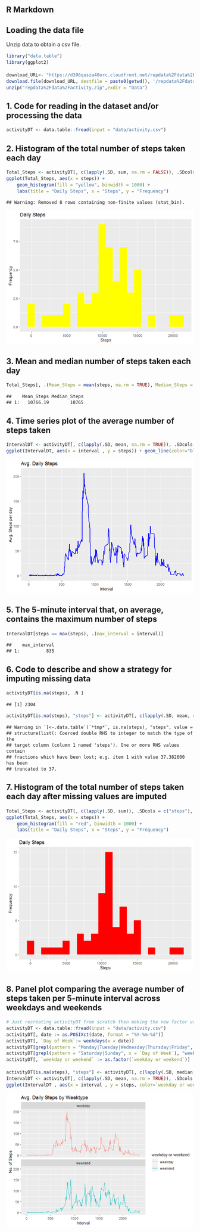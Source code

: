 ## R Markdown

## Loading the data file

Unzip data to obtain a csv file.

``` r
library("data.table")
library(ggplot2)

download_URL<- "https://d396qusza40orc.cloudfront.net/repdata%2Fdata%2Factivity.zip"
download.file(download_URL, destfile = paste0(getwd(), '/repdata%2Fdata%2Factivity.zip'))
unzip("repdata%2Fdata%2Factivity.zip",exdir = "Data")
```

## 1\. Code for reading in the dataset and/or processing the data

``` r
activityDT <- data.table::fread(input = "data/activity.csv")
```

## 2\. Histogram of the total number of steps taken each day

``` r
Total_Steps <- activityDT[, c(lapply(.SD, sum, na.rm = FALSE)), .SDcols = c("steps"), by = .(date)] 
ggplot(Total_Steps, aes(x = steps)) +
    geom_histogram(fill = "yellow", binwidth = 1000) +
    labs(title = "Daily Steps", x = "Steps", y = "Frequency")
```

    ## Warning: Removed 8 rows containing non-finite values (stat_bin).

![](PA1_template_files/figure-gfm/unnamed-chunk-3-1.png)<!-- -->

## 3\. Mean and median number of steps taken each day

``` r
Total_Steps[, .(Mean_Steps = mean(steps, na.rm = TRUE), Median_Steps = median(steps, na.rm = TRUE))]
```

    ##    Mean_Steps Median_Steps
    ## 1:   10766.19        10765

## 4\. Time series plot of the average number of steps taken

``` r
IntervalDT <- activityDT[, c(lapply(.SD, mean, na.rm = TRUE)), .SDcols = c("steps"), by = .(interval)] 
ggplot(IntervalDT, aes(x = interval , y = steps)) + geom_line(color="blue", size=1) + labs(title = "Avg. Daily Steps", x = "Interval", y = "Avg. Steps per day")
```

![](PA1_template_files/figure-gfm/unnamed-chunk-5-1.png)<!-- -->

## 5\. The 5-minute interval that, on average, contains the maximum number of steps

``` r
IntervalDT[steps == max(steps), .(max_interval = interval)]
```

    ##    max_interval
    ## 1:          835

## 6\. Code to describe and show a strategy for imputing missing data

``` r
activityDT[is.na(steps), .N ]
```

    ## [1] 2304

``` r
activityDT[is.na(steps), "steps"] <- activityDT[, c(lapply(.SD, mean, na.rm = TRUE)), .SDcols = c("steps")]
```

    ## Warning in `[<-.data.table`(`*tmp*`, is.na(steps), "steps", value =
    ## structure(list(: Coerced double RHS to integer to match the type of the
    ## target column (column 1 named 'steps'). One or more RHS values contain
    ## fractions which have been lost; e.g. item 1 with value 37.382600 has been
    ## truncated to 37.

## 7\. Histogram of the total number of steps taken each day after missing values are imputed

``` r
Total_Steps <- activityDT[, c(lapply(.SD, sum)), .SDcols = c("steps"), by = .(date)] 
ggplot(Total_Steps, aes(x = steps)) +
    geom_histogram(fill = "red", binwidth = 1000) +
    labs(title = "Daily Steps", x = "Steps", y = "Frequency")
```

![](PA1_template_files/figure-gfm/unnamed-chunk-8-1.png)<!-- -->

## 8\. Panel plot comparing the average number of steps taken per 5-minute interval across weekdays and weekends

``` r
# Just recreating activityDT from scratch then making the new factor variable. (No need to, just want to be clear on what the entire process is.) 
activityDT <- data.table::fread(input = "data/activity.csv")
activityDT[, date := as.POSIXct(date, format = "%Y-%m-%d")]
activityDT[, `Day of Week`:= weekdays(x = date)]
activityDT[grepl(pattern = "Monday|Tuesday|Wednesday|Thursday|Friday", x = `Day of Week`), "weekday or weekend"] <- "weekday"
activityDT[grepl(pattern = "Saturday|Sunday", x = `Day of Week`), "weekday or weekend"] <- "weekend"
activityDT[, `weekday or weekend` := as.factor(`weekday or weekend`)]

activityDT[is.na(steps), "steps"] <- activityDT[, c(lapply(.SD, median, na.rm = TRUE)), .SDcols = c("steps")]
IntervalDT <- activityDT[, c(lapply(.SD, mean, na.rm = TRUE)), .SDcols = c("steps"), by = .(interval, `weekday or weekend`)] 
ggplot(IntervalDT , aes(x = interval , y = steps, color=`weekday or weekend`)) + geom_line() + labs(title = "Avg. Daily Steps by Weektype", x = "Interval", y = "No. of Steps") + facet_wrap(~`weekday or weekend` , ncol = 1, nrow=2)
```

![](PA1_template_files/figure-gfm/unnamed-chunk-9-1.png)<!-- -->
